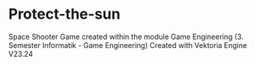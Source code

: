 # Protect-the-sun
Space Shooter Game created within the module Game Engineering (3. Semester Informatik - Game Engineering)
Created with Vektoria Engine V23.24
